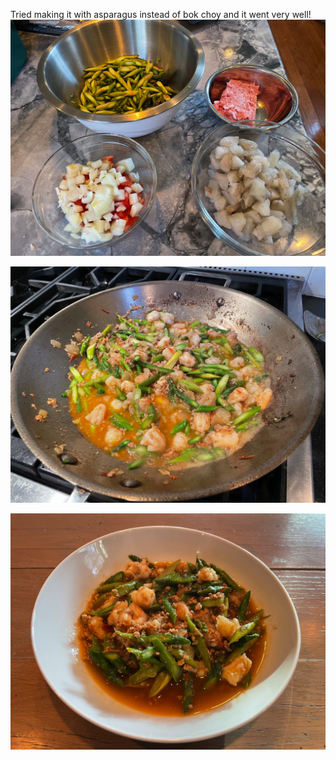 ---
---
Tried making it with asparagus instead of bok choy and it went very well!
![mise en place](/images/recipes/ginisang-pechay-with-ground-pork-and-shrimp-4.jpg)

![stir-fry](/images/recipes/ginisang-pechay-with-ground-pork-and-shrimp-5.jpg)

![plated](/images/recipes/ginisang-pechay-with-ground-pork-and-shrimp-6.jpg)